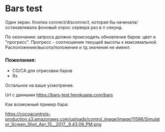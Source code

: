 # Bars test
Один экран. Кнопка connect/disconnect, которая бы начинала/останавливала фоновый опрос сервера раз в n секунд.

По окончанию запроса должно происходить обновление баров: цвет и "прогресс". Прогресс - соотношение текущей высоты к максимальной. Расположение/высота/положение и тд значения не имеют.

### Пожелания:
* CG/CA для отрисовки баров
* Rx

Остальное на ваше усмотрение.

Url с данными https://bars-test.herokuapp.com/bars


Как возможный пример бара:

https://cocoacontrols-production.s3.amazonaws.com/uploads/control_image/image/11596/Simulator_Screen_Shot_Apr_15__2017__9.43.09_PM.png
